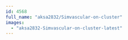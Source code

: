 ```yaml
---
id: 4568
full_name: "aksa2832/Simvascular-on-cluster"
images: 
  - "aksa2832-Simvascular-on-cluster-latest"
---
```

